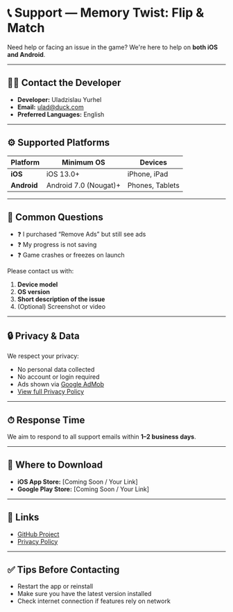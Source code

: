 # 📞 Support — Memory Twist: Flip & Match

Need help or facing an issue in the game?
We're here to help on **both iOS and Android**.

---

## 🧑‍💻 Contact the Developer

* **Developer:** Uladzislau Yurhel
* **Email:** [ulad@duck.com](mailto:ulad@duck.com)
* **Preferred Languages:** English

---

## ⚙️ Supported Platforms

| Platform    | Minimum OS            | Devices         |
| ----------- | --------------------- | --------------- |
| **iOS**     | iOS 13.0+             | iPhone, iPad    |
| **Android** | Android 7.0 (Nougat)+ | Phones, Tablets |

---

## 🧩 Common Questions

* ❓ I purchased “Remove Ads” but still see ads
* ❓ My progress is not saving
* ❓ Game crashes or freezes on launch

Please contact us with:

1. **Device model**
2. **OS version**
3. **Short description of the issue**
4. (Optional) Screenshot or video

---

## 🔒 Privacy & Data

We respect your privacy:

* No personal data collected
* No account or login required
* Ads shown via [Google AdMob](https://policies.google.com/technologies/ads)
* [View full Privacy Policy](https://vladislavyurgel.github.io/memory-pages/)

---

## ⏱ Response Time

We aim to respond to all support emails within **1–2 business days**.

---

## 📲 Where to Download

* **iOS App Store:** \[Coming Soon / Your Link]
* **Google Play Store:** \[Coming Soon / Your Link]

---

## 🔗 Links

* [GitHub Project](https://vladislavyurgel.github.io/memory-pages/SUPPORT)
* [Privacy Policy](https://vladislavyurgel.github.io/memory-pages/)

---

## ✅ Tips Before Contacting

* Restart the app or reinstall
* Make sure you have the latest version installed
* Check internet connection if features rely on network
